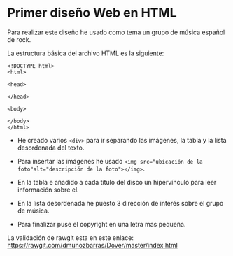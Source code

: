 # Primer diseño Web en HTML
Para realizar este diseño he usado como tema un grupo de música español de rock.

La estructura básica del archivo HTML es la siguiente:

    <!DOCTYPE html>
    <html>

    <head>

    </head>

    <body>

    </body>
    </html>

* He creado varios `<div>` para ir separando las imágenes, la tabla y la lista
desordenada del texto.

* Para insertar las imágenes he usado `<img src="ubicación de la foto"alt="descripción de la foto"></img>`.

* En la tabla e añadido a cada título del disco un hipervínculo para leer información sobre el.

* En la lista desordenada he puesto 3 dirección de interés sobre el grupo de música.

* Para finalizar puse el copyright en una letra mas pequeña.

La validación de rawgit esta en este enlace:
https://rawgit.com/dmunozbarras/Dover/master/index.html
